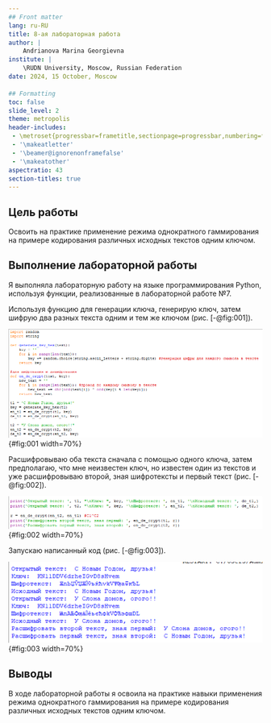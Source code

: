 ```yaml
---
## Front matter
lang: ru-RU
title: 8-ая лабораторная работа
author: |
	Andrianova Marina Georgievna
institute: |
	\RUDN University, Moscow, Russian Federation
date: 2024, 15 October, Moscow

## Formatting
toc: false
slide_level: 2
theme: metropolis
header-includes: 
 - \metroset{progressbar=frametitle,sectionpage=progressbar,numbering=fraction}
 - '\makeatletter'
 - '\beamer@ignorenonframefalse'
 - '\makeatother'
aspectratio: 43
section-titles: true
---
```


## Цель работы

Освоить на практике применение режима однократного гаммирования на примере кодирования различных исходных текстов одним ключом.

## Выполнение лабораторной работы

Я выполняла лабораторную работу на языке программирования Python, используя функции, реализованные в лабораторной работе №7.

Используя функцию для генерации ключа, генерирую ключ, затем шифрую два разных текста одним и тем же ключом (рис. [-@fig:001]).

![Шифрование двух текстов](image/1.png){#fig:001 width=70%}

Расшифровываю оба текста сначала с помощью одного ключа, затем предполагаю, что мне неизвестен ключ, но известен один из текстов и уже расшифровываю второй, зная шифротексты и первый текст (рис. [-@fig:002]).

![Расшифровывание двух текстов](image/2.png){#fig:002 width=70%}

Запускаю написанный код (рис. [-@fig:003]).

![Результат работы программы](image/3.png){#fig:003 width=70%}

## Выводы

В ходе лабораторной работы я освоила на практике навыки применения режима однократного гаммирования на примере кодирования различных исходных текстов одним ключом.